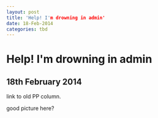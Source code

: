 ```yaml
---
layout: post
title: 'Help! I'm drowning in admin'
date: 18-Feb-2014
categories: tbd
---
```


# Help! I'm drowning in admin

## 18th February 2014

link to old PP column.

good picture here?
